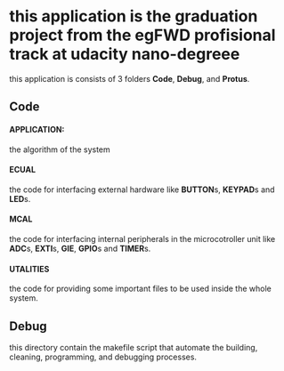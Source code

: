 # this application is the graduation project from the egFWD profisional track at udacity nano-degreee
this application is consists of 3 folders **Code**, **Debug**, and **Protus**.

## Code
  #### APPLICATION:
  the algorithm of the system
  #### ECUAL
  the code for interfacing external hardware like **BUTTON**s, **KEYPAD**s and **LED**s.
  #### MCAL
  the code for interfacing internal peripherals in the microcotroller unit like **ADC**s, **EXTI**s, **GIE**, **GPIO**s and **TIMER**s.
  #### UTALITIES
  the code for providing some important files to be used inside the whole system.


## Debug
this directory contain the makefile script that automate the building, cleaning, programming, and debugging processes.
  
